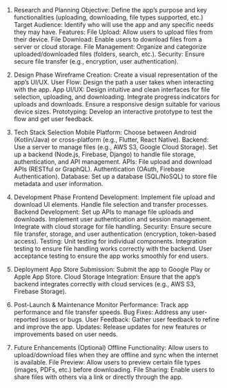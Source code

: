 1. Research and Planning
Objective: Define the app’s purpose and key functionalities (uploading, downloading, file types supported, etc.)
Target Audience: Identify who will use the app and any specific needs they may have.
Features:
File Upload: Allow users to upload files from their device.
File Download: Enable users to download files from a server or cloud storage.
File Management: Organize and categorize uploaded/downloaded files (folders, search, etc.).
Security: Ensure secure file transfer (e.g., encryption, user authentication).

2. Design Phase
Wireframe Creation: Create a visual representation of the app’s UI/UX.
User Flow: Design the path a user takes when interacting with the app.
App UI/UX:
Design intuitive and clean interfaces for file selection, uploading, and downloading.
Integrate progress indicators for uploads and downloads.
Ensure a responsive design suitable for various device sizes.
Prototyping: Develop an interactive prototype to test the flow and get user feedback.

3. Tech Stack Selection
Mobile Platform: Choose between Android (Kotlin/Java) or cross-platform (e.g., Flutter, React Native).
Backend:
Use a server to manage files (e.g., AWS S3, Google Cloud Storage).
Set up a backend (Node.js, Firebase, Django) to handle file storage, authentication, and API management.
APIs:
File upload and download APIs (RESTful or GraphQL).
Authentication (OAuth, Firebase Authentication).
Database: Set up a database (SQL/NoSQL) to store file metadata and user information.

4. Development Phase
Frontend Development:
Implement file upload and download UI elements.
Handle file selection and transfer processes.
Backend Development:
Set up APIs to manage file uploads and downloads.
Implement user authentication and session management.
Integrate with cloud storage for file handling.
Security: Ensure secure file transfer, storage, and user authentication (encryption, token-based access).
Testing:
Unit testing for individual components.
Integration testing to ensure file handling works correctly with the backend.
User acceptance testing to ensure the app works smoothly for end users.

5. Deployment
App Store Submission: Submit the app to Google Play or Apple App Store.
Cloud Storage Integration: Ensure that the app’s backend integrates correctly with cloud services (e.g., AWS S3, Firebase Storage).

6. Post-Launch & Maintenance
Monitor Performance: Track app performance and file transfer speeds.
Bug Fixes: Address any user-reported issues or bugs.
User Feedback: Gather user feedback to refine and improve the app.
Updates: Release updates for new features or improvements based on user needs.

7. Future Enhancements (Optional)
Offline Functionality: Allow users to upload/download files when they are offline and sync when the internet is available.
File Preview: Allow users to preview certain file types (images, PDFs, etc.) before downloading.
File Sharing: Enable users to share files with others via a link or directly through the app.


